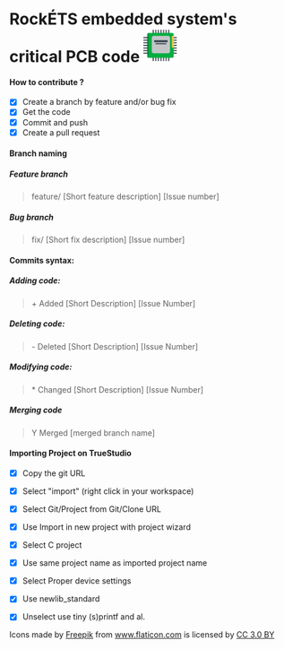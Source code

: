 # RockÉTS embedded system's critical PCB code <img src="/assets/cpu.png" width="60" vertical-align="bottom">

#### How to contribute ?
- [X] Create a branch by feature and/or bug fix
- [X] Get the code
- [X] Commit and push
- [X] Create a pull request

#### Branch naming

##### Feature branch
> feature/ [Short feature description] [Issue number]

##### Bug branch
> fix/ [Short fix description] [Issue number]

#### Commits syntax:

##### Adding code:
> \+ Added [Short Description] [Issue Number]

##### Deleting code:
> \- Deleted [Short Description] [Issue Number]

##### Modifying code:
> \* Changed [Short Description] [Issue Number]

##### Merging code
> Y Merged [merged branch name]

#### Importing Project on TrueStudio
- [X] Copy the git URL
- [X] Select "import" (right click in your workspace)
- [X] Select Git/Project from Git/Clone URL
- [X] Use Import in new project with project wizard
- [X] Select C project
- [X] Use same project name as imported project name
- [X] Select Proper device settings 
- [X] Use newlib_standard
- [X] Unselect use tiny (s)printf and al.


Icons made by <a href="http://www.flaticon.com/authors/freepik" title="Freepik">Freepik</a> from <a href="http://www.flaticon.com" title="Flaticon">www.flaticon.com</a> is licensed by <a href="http://creativecommons.org/licenses/by/3.0/" title="Creative Commons BY 3.0" target="_blank">CC 3.0 BY</a>
